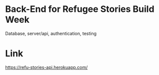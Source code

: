 # Back-End for Refugee Stories Build Week
Database, server/api, authentication, testing

# Link
https://refu-stories-api.herokuapp.com/
